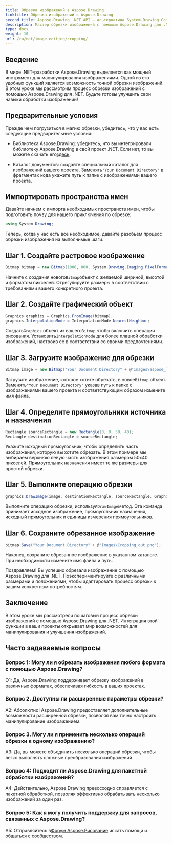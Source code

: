 ```yaml
---
title: Обрезка изображений в Aspose.Drawing
linktitle: Обрезка изображений в Aspose.Drawing
second_title: Aspose.Drawing .NET API — альтернатива System.Drawing.Common
description: Мастер обрезки изображений с помощью Aspose.Drawing для .NET. Это пошаговое руководство позволяет разработчикам без особых усилий улучшить навыки обработки изображений.
type: docs
weight: 10
url: /ru/net/image-editing/cropping/
---
```

## Введение

В мире .NET-разработки Aspose.Drawing выделяется как мощный инструмент для манипулирования изображениями. Одной из его удобных функций является возможность точной обрезки изображений. В этом уроке мы рассмотрим процесс обрезки изображений с помощью Aspose.Drawing для .NET. Будьте готовы улучшить свои навыки обработки изображений!

## Предварительные условия

Прежде чем погрузиться в магию обрезки, убедитесь, что у вас есть следующие предварительные условия:

-  Библиотека Aspose.Drawing: убедитесь, что вы интегрировали библиотеку Aspose.Drawing в свой проект .NET. Если нет, то вы можете скачать его[здесь](https://releases.aspose.com/drawing/net/).

-  Каталог документов: создайте специальный каталог для изображений вашего проекта. Заменять`"Your Document Directory"` в фрагментах кода укажите путь к папке с изображениями вашего проекта.

## Импортировать пространства имен

Давайте начнем с импорта необходимых пространств имен, чтобы подготовить почву для нашего приключения по обрезке:

```csharp
using System.Drawing;
```

Теперь, когда у нас есть все необходимое, давайте разобьем процесс обрезки изображения на выполнимые шаги.

## Шаг 1. Создайте растровое изображение

```csharp
Bitmap bitmap = new Bitmap(1000, 800, System.Drawing.Imaging.PixelFormat.Format32bppPArgb);
```

 Начните с создания нового`Bitmap`объект с желаемой шириной, высотой и форматом пикселей. Отрегулируйте размеры в соответствии с требованиями вашего конкретного проекта.

## Шаг 2. Создайте графический объект

```csharp
Graphics graphics = Graphics.FromImage(bitmap);
graphics.InterpolationMode = InterpolationMode.NearestNeighbor;
```

 Создать`Graphics` объект из вашего`Bitmap` чтобы включить операции рисования. Установить`InterpolationMode` для более плавной обработки изображений, настроив ее в соответствии со своими предпочтениями.

## Шаг 3. Загрузите изображение для обрезки

```csharp
Bitmap image = new Bitmap("Your Document Directory" + @"Images\aspose_logo.png");
```

 Загрузите изображение, которое хотите обрезать, в новое`Bitmap` объект. Заменять`"Your Document Directory"` указав путь к папке с изображениями вашего проекта и соответствующим образом измените имя файла.

## Шаг 4. Определите прямоугольники источника и назначения

```csharp
Rectangle sourceRectangle = new Rectangle(0, 0, 50, 40);
Rectangle destinationRectangle = sourceRectangle;
```

Укажите исходный прямоугольник, чтобы определить часть изображения, которую вы хотите обрезать. В этом примере мы выбираем верхнюю левую часть изображения размером 50x40 пикселей. Прямоугольник назначения имеет те же размеры для простой обрезки.

## Шаг 5. Выполните операцию обрезки

```csharp
graphics.DrawImage(image, destinationRectangle, sourceRectangle, GraphicsUnit.Pixel);
```

 Выполните операцию обрезки, используя`DrawImage`метод. Эта команда принимает исходное изображение, прямоугольник назначения, исходный прямоугольник и единицы измерения прямоугольников.

## Шаг 6. Сохраните обрезанное изображение

```csharp
bitmap.Save("Your Document Directory" + @"Images\Cropping_out.png");
```

Наконец, сохраните обрезанное изображение в указанном каталоге. При необходимости измените имя файла и путь.

Поздравляем! Вы успешно обрезали изображение с помощью Aspose.Drawing для .NET. Поэкспериментируйте с различными размерами и положениями, чтобы адаптировать процесс обрезки к вашим конкретным потребностям.

## Заключение

В этом уроке мы рассмотрели пошаговый процесс обрезки изображений с помощью Aspose.Drawing для .NET. Интеграция этой функции в ваши проекты открывает мир возможностей для манипулирования и улучшения изображений.

## Часто задаваемые вопросы

### Вопрос 1: Могу ли я обрезать изображения любого формата с помощью Aspose.Drawing?

О1: Да, Aspose.Drawing поддерживает обрезку изображений в различных форматах, обеспечивая гибкость в ваших проектах.

### Вопрос 2. Доступны ли расширенные параметры обрезки?

А2: Абсолютно! Aspose.Drawing предоставляет дополнительные возможности расширенной обрезки, позволяя вам точно настроить манипулирование изображением.

### Вопрос 3. Могу ли я применить несколько операций обрезки к одному изображению?

A3: Да, вы можете объединить несколько операций обрезки, чтобы легко выполнять сложные преобразования изображений.

### Вопрос 4: Подходит ли Aspose.Drawing для пакетной обработки изображений?

A4: Действительно, Aspose.Drawing превосходно справляется с пакетной обработкой, позволяя эффективно обрабатывать несколько изображений за один раз.

### Вопрос 5: Как я могу получить поддержку для запросов, связанных с Aspose.Drawing?

 A5: Отправляйтесь в[Форум Aspose.Рисование](https://forum.aspose.com/c/diagram/17) искать помощи и общаться с сообществом.
